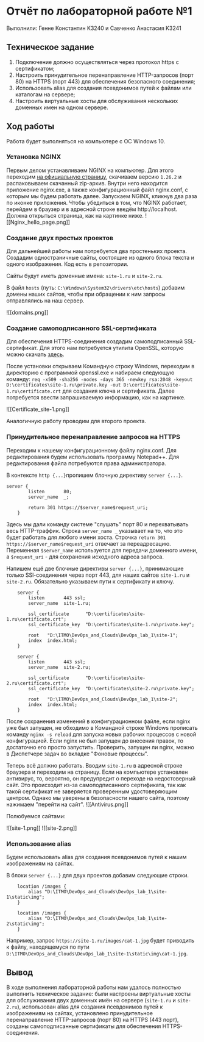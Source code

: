 # Отчёт по лабораторной работе №1

Выполнили: Генне Константин K3240 и Савченко Анастасия K3241

## Техническое задание
1. Подключение должно осуществляться через протокол https с сертификатом;
2. Настроить принудительное перенаправление HTTP-запросов (порт 80) на HTTPS (порт 443) для обеспечения безопасного соединения;
3. Использовать alias для создания псевдонимов путей к файлам или каталогам на сервере;
4. Настроить виртуальные хосты для обслуживания нескольких доменных имен на одном сервере.

## Ход работы

Работа будет выполняться на компьютере с ОС Windows 10.

### Установка NGINX
Первым делом устанавливаем NGINX на компьютер. Для этого переходим [на официальную страницу](https://nginx.org/ru/download.html), скачиваем версию `1.26.2` и распаковываем скачанный zip-архив. Внутри него находится приложение nginx.exe, а также конфигурационный файл nginx.conf, с которым мы будем работать далее.
Запускаем NGINX, кликнув два раза по иконке приложения.
Чтобы убедиться в том, что NGINX работает, перейдем в браузер и в адресной строке введём http://localhost. Должна открыться страница, как на картинке ниже.
![[Nginx_hello_page.png]]

### Создание двух простых проектов
Для дальнейшей работы нам потребуется два простеньких проекта. Создадим одностраничные сайты, состоящие из одного блока текста и одного изображения. Код есть в репозитории.

Сайты будут иметь доменные имена: `site-1.ru` и `site-2.ru`.

В файл `hosts` (путь: `C:\Windows\System32\drivers\etc\hosts`) добавим домены наших сайтов, чтобы при обращении к ним запросы отправлялись на наш сервер.

![[domains.png]]
### Создание самоподписанного SSL-сертификата
Для обеспечения HTTPS-соединения создадим самоподписанный SSL-сертификат. Для этого нам потребуется утилита OpenSSL, которую можно скачать [здесь](https://slproweb.com/products/Win32OpenSSL.html).

После установки открываем Командную строку Windows, переходим в директорию с программой openssl.exe и набираем следующую команду: `req -x509 -sha256 -nodes -days 365 -newkey rsa:2048 -keyout D:\certificates\site-1.ru\private.key -out D:\certificates\site-1.ru\certificate.crt` для создания ключа и сертификата. Далее потребуется ввести запрашиваемую информацию, как на картинке.

![[Certificate_site-1.png]]

Аналогичную работу проводим для второго проекта.

### Принудительное перенаправление запросов на HTTPS
Переходим к нашему конфигурационному файлу nginx.conf. Для редактирования будем использовать программу Notepad++. Для редактирования файла потребуются права администратора.

В контексте `http {...}`пропишем блочную директиву `server {...}`.
```
server {
        listen       80;
        server_name  _;
		
		return 301 https://$server_name$request_uri;
    }
```
Здесь мы дали команду системе "слушать" порт 80 и перехватывать весь HTTP-траффик. Строка `server_name _` указывает на то, что это будет работать для любого имени хоста. Строчка `return 301 https://$server_name$request_uri` отвечает за переадресацию. Переменная `$server_name` используется для передачи доменного имени, а `$request_uri` - для сохранения исходного адреса запроса.

Напишем ещё две блочные директивы  `server {...}`, принимающие только SSl-соединения через порт 443, для наших сайтов `site-1.ru` и `site-2.ru`. Обязательно указываем пути к сертификату и ключу.

```
	server {
        listen       443 ssl;
        server_name  site-1.ru;

        ssl_certificate      "D:\certificates\site-1.ru\certificate.crt";
        ssl_certificate_key  "D:\certificates\site-1.ru\private.key";
		
		root   "D:\ITMO\DevOps_and_Clouds\DevOps_lab_1\site-1";
		index  index.html;
    }
	
    server {
        listen       443 ssl;
        server_name  site-2.ru;

        ssl_certificate      "D:\certificates\site-2.ru\certificate.crt";
        ssl_certificate_key  "D:\certificates\site-2.ru\private.key";

		root   "D:\ITMO\DevOps_and_Clouds\DevOps_lab_1\site-2";
        index  index.html;
    }
```

После сохранения изменений в конфигурационном файле, если nginx уже был запущен, не обходимо в Командной строке Windows прописать команду `nginx -s reload` для запуска новых рабочих процессов с новой конфигурацией. Если nginx не был запущен до внесения правок, то достаточно его просто запустить. Проверить, запущен ли nginx, можно в Диспетчере задач во вкладке "Фоновые процессы".

Теперь всё должно работать. Вводим `site-1.ru` в адресной строке браузера и переходим на страницу. Если на компьютере установлен антивирус, то, вероятно, он предупредит о переходе на недостоверный сайт. Это происходит из-за самоподписанного сертификата, так как такой сертификат не заверяется проверенным удостоверяющим центром. Однако мы уверены в безопасности нашего сайта, поэтому нажимаем "перейти на сайт".
![[Antivirus.png]]

Полюбуемся сайтами:

![[site-1.png]]
![[site-2.png]]
### Использование alias
Будем использовать alias для создания псевдонимов путей к нашим изображениям на сайтах.

В блоки `server {...}` для двух проектов добавим следующие строки.
```
	location /images {
		alias "D:\ITMO\DevOps_and_Clouds\DevOps_lab_1\site-1\static\img";
	}	
```

```
	location /images {
		alias "D:\ITMO\DevOps_and_Clouds\DevOps_lab_1\site-2\static\img";
	}
```

Например, запрос `https://site-1.ru/images/cat-1.jpg` будет приводить к файлу, находящемуся по пути `D:\ITMO\DevOps_and_Clouds\DevOps_lab_1\site-1\static\img\cat-1.jpg`.

## Вывод
В ходе выполнения лабораторной работы нам удалось полностью выполнить техническое задание: были настроены виртуальные хосты для обслуживания двух доменных имён на сервере (`site-1.ru` и `site-2.ru`), использован alias для создания псевдонимов путей к изображениям на сайтах, установлено принудительное перенаправление HTTP-запросов (порт 80) на HTTPS (443 порт), созданы самоподписанные сертификаты для обеспечения HTTPS-соединения.
